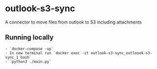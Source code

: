 # outlook-s3-sync

A connector to move files from outlook to S3 including attachments

## Running locally

    - `docker-compose -up`
    - In new terminal run `docker exec -it outlook-s3-sync_outloook-s3-sync_1 bash`
    - `python3 ./main.py`
